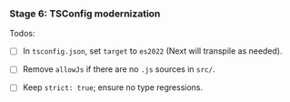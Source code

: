 ### Stage 6: TSConfig modernization

Todos:

-  [ ] In `tsconfig.json`, set `target` to `es2022` (Next will transpile as needed).
-  [ ] Remove `allowJs` if there are no `.js` sources in `src/`.
-  [ ] Keep `strict: true`; ensure no type regressions.


